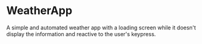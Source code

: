 # WeatherApp
 A simple and automated weather app with a loading screen while it doesn't display the information and reactive to the user's keypress.
